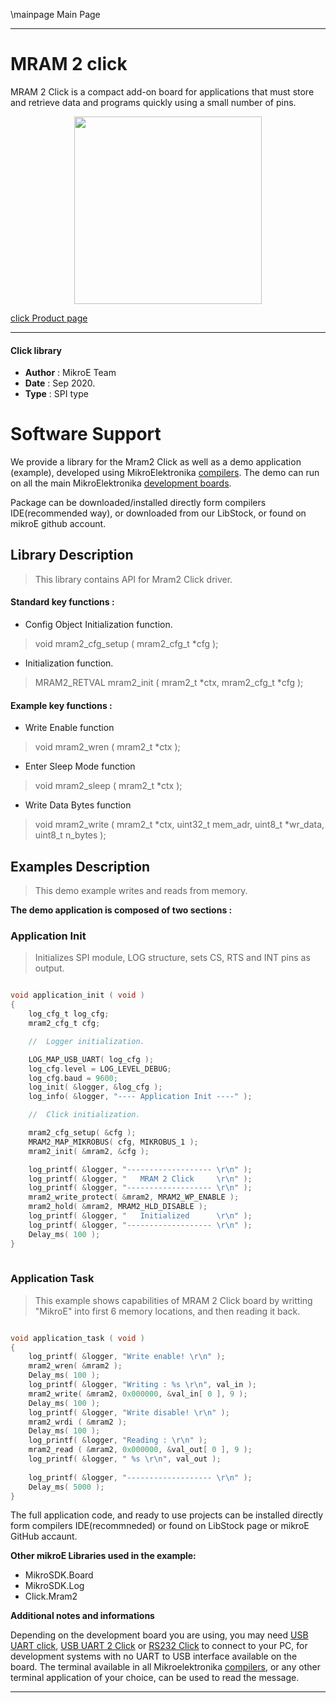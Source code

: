 \mainpage Main Page
 
---
# MRAM 2 click

MRAM 2 Click is a compact add-on board for applications that must store and retrieve data and programs quickly using a small number of pins.

<p align="center">
  <img src="@{CLICK_IMAGE_LINK}" height=300px>
</p>

[click Product page](https://www.mikroe.com/mram-2-click)

---


#### Click library 

- **Author**        : MikroE Team
- **Date**          : Sep 2020.
- **Type**          : SPI type


# Software Support

We provide a library for the Mram2 Click 
as well as a demo application (example), developed using MikroElektronika 
[compilers](http://shop.mikroe.com/compilers). 
The demo can run on all the main MikroElektronika [development boards](http://shop.mikroe.com/development-boards).

Package can be downloaded/installed directly form compilers IDE(recommended way), or downloaded from our LibStock, or found on mikroE github account. 

## Library Description

> This library contains API for Mram2 Click driver.

#### Standard key functions :

- Config Object Initialization function.
> void mram2_cfg_setup ( mram2_cfg_t *cfg ); 
 
- Initialization function.
> MRAM2_RETVAL mram2_init ( mram2_t *ctx, mram2_cfg_t *cfg );

#### Example key functions :

- Write Enable function
> void mram2_wren ( mram2_t *ctx );
 
- Enter Sleep Mode function
> void mram2_sleep ( mram2_t *ctx );

- Write Data Bytes function
> void mram2_write ( mram2_t *ctx, uint32_t mem_adr, uint8_t *wr_data, uint8_t n_bytes );

## Examples Description

> This demo example writes and reads from memory.

**The demo application is composed of two sections :**

### Application Init 

> Initializes SPI module, LOG structure, sets CS, RTS and INT pins as output.

```c

void application_init ( void )
{
    log_cfg_t log_cfg;
    mram2_cfg_t cfg;

    //  Logger initialization.

    LOG_MAP_USB_UART( log_cfg );
    log_cfg.level = LOG_LEVEL_DEBUG;
    log_cfg.baud = 9600;
    log_init( &logger, &log_cfg );
    log_info( &logger, "---- Application Init ----" );

    //  Click initialization.

    mram2_cfg_setup( &cfg );
    MRAM2_MAP_MIKROBUS( cfg, MIKROBUS_1 );
    mram2_init( &mram2, &cfg );

    log_printf( &logger, "------------------- \r\n" );
    log_printf( &logger, "   MRAM 2 Click     \r\n" );
    log_printf( &logger, "------------------- \r\n" );
    mram2_write_protect( &mram2, MRAM2_WP_ENABLE );
    mram2_hold( &mram2, MRAM2_HLD_DISABLE );
    log_printf( &logger, "   Initialized      \r\n" );
    log_printf( &logger, "------------------- \r\n" );
    Delay_ms( 100 );
}
  
```

### Application Task

> This example shows capabilities of MRAM 2 Click board
> by writting "MikroE" into first 6 memory locations, 
> and then reading it back.

```c

void application_task ( void )
{
    log_printf( &logger, "Write enable! \r\n" );
    mram2_wren( &mram2 );
    Delay_ms( 100 );
    log_printf( &logger, "Writing : %s \r\n", val_in );
    mram2_write( &mram2, 0x000000, &val_in[ 0 ], 9 );
    Delay_ms( 100 );
    log_printf( &logger, "Write disable! \r\n" );
    mram2_wrdi ( &mram2 );
    Delay_ms( 100 );
    log_printf( &logger, "Reading : \r\n" );
    mram2_read ( &mram2, 0x000000, &val_out[ 0 ], 9 );
    log_printf( &logger, " %s \r\n", val_out );
    
    log_printf( &logger, "------------------- \r\n" );
    Delay_ms( 5000 );
}  

```

The full application code, and ready to use projects can be  installed directly form compilers IDE(recommneded) or found on LibStock page or mikroE GitHub accaunt.

**Other mikroE Libraries used in the example:** 

- MikroSDK.Board
- MikroSDK.Log
- Click.Mram2

**Additional notes and informations**

Depending on the development board you are using, you may need 
[USB UART click](http://shop.mikroe.com/usb-uart-click), 
[USB UART 2 Click](http://shop.mikroe.com/usb-uart-2-click) or 
[RS232 Click](http://shop.mikroe.com/rs232-click) to connect to your PC, for 
development systems with no UART to USB interface available on the board. The 
terminal available in all Mikroelektronika 
[compilers](http://shop.mikroe.com/compilers), or any other terminal application 
of your choice, can be used to read the message.



---
